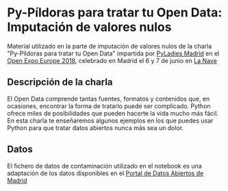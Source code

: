 # Py-Píldoras para tratar tu Open Data: Imputación de valores nulos

Material utilizado en la parte de imputación de valores nulos de la charla "Py-Píldoras para tratar tu Open Data" 
impartida por [PyLadies Madrid](https://www.meetup.com/PyLadiesMadrid/) 
en el [Open Expo Europe 2018](https://openexpoeurope.com/es/), 
celebrado en Madrid el 6 y 7 de junio en [La Nave](http://www.lanavemadrid.com/)


## Descripción de la charla

El Open Data comprende tantas fuentes, formatos y contenidos que, en ocasiones, encontrar la forma de tratarlo puede ser complicado.
Python ofrece miles de posibilidades que pueden hacerte la vida mucho más fácil.
En esta charla te enseñaremos algunos ejemplos en los que puedes usar Python para que tratar datos abiertos nunca más sea un dolor.


## Datos

El fichero de datos de contaminación utilizado en el notebook es una adaptación de los datos disponibles en el [Portal de Datos Abiertos de Madrid](https://datos.madrid.es/sites/v/index.jsp?vgnextoid=f3c0f7d512273410VgnVCM2000000c205a0aRCRD&vgnextchannel=374512b9ace9f310VgnVCM100000171f5a0aRCRD)

